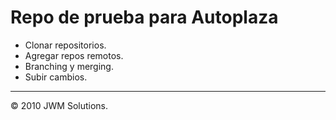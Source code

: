 # Repo de prueba para Autoplaza

* Clonar repositorios.
* Agregar repos remotos.
* Branching y merging.
* Subir cambios.

* * *
&copy; 2010 JWM Solutions.

